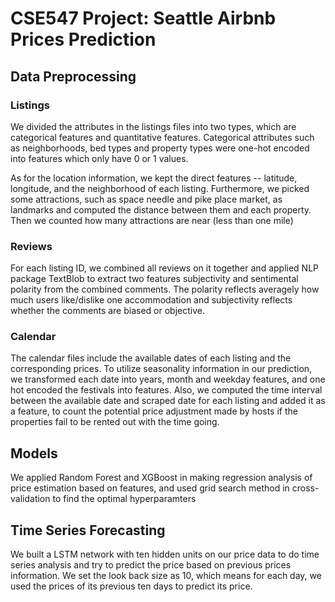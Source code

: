 # CSE547 Project: Seattle Airbnb Prices Prediction 

## Data Preprocessing

### Listings

We divided the attributes in the listings files into two types, which are categorical features and quantitative features. Categorical attributes such as neighborhoods, bed types and property types were one-hot encoded into features which only have 0 or 1 values. 
<!-- For quantitative attributes, we performed box-cox transformation and then min-max normalization on them to guarantee their values are distributed relatively uniform from 0 to 1.-->

As for the location information, we kept the direct features -- latitude, longitude, and the neighborhood of each listing. Furthermore, we picked some attractions, such as space needle and pike place market, as landmarks and computed the distance between them and each property. Then we counted how many attractions are near (less than one mile)

### Reviews

For each listing ID, we combined all reviews on it together and applied NLP package TextBlob to extract two features subjectivity and sentimental polarity from the combined comments. The polarity reflects averagely how much users like/dislike one accommodation and subjectivity reflects whether the comments are biased or objective.

### Calendar

The calendar files include the available dates of each listing and the corresponding prices. To utilize seasonality information in our prediction, we transformed each date into years, month and weekday features, and one hot encoded the festivals into features. Also, we computed the time interval between the available date and scraped date for each listing and added it as a feature, to count the potential price adjustment made by hosts if the properties fail to be rented out with the time going. 

## Models

We applied Random Forest and XGBoost in making regression analysis of price estimation based on features, and used grid search method in cross-validation to find the optimal hyperparamters

## Time Series Forecasting

We built a LSTM network with ten hidden units on our price data to do time series analysis and try to predict the price based on previous prices information. We set the look back size as 10, which means for each day, we used the prices of its previous ten days to predict its price. 
